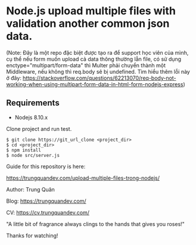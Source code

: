 # Node.js upload multiple files with validation another common json data.

(Note: Đây là một repo đặc biệt được tạo ra để support học viên của mình, cụ thể nếu form muốn upload cả data thông thường lẫn file, có sử dụng enctype="multipart/form-data" thì Multer phải chuyển thành một Middleware, nếu không thì req.body sẽ bị undefined. Tìm hiểu thêm lỗi này ở đây: https://stackoverflow.com/questions/62213070/req-body-not-working-when-using-multipart-form-data-in-html-form-nodejs-express)

## Requirements

* Nodejs 8.10.x

Clone project and run test.

```
$ git clone https://git_url_clone <project_dir>
$ cd <project_dir>
$ npm install
$ node src/server.js
```

Guide for this repository is here:

https://trungquandev.com/upload-multiple-files-trong-nodejs/

Author: Trung Quân

Blog: https://trungquandev.com/

CV: https://cv.trungquandev.com/

"A little bit of fragrance always clings to the hands that gives you roses!"

Thanks for watching!

